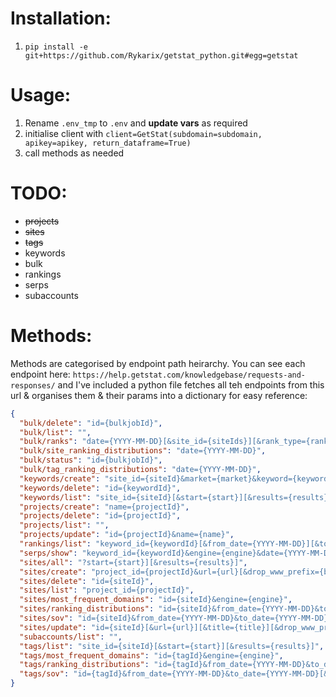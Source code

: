 # Installation:

1. `pip install -e git+https://github.com/Rykarix/getstat_python.git#egg=getstat`


# Usage:

1. Rename `.env_tmp` to `.env` and **update vars** as required
1. initialise client with `client=GetStat(subdomain=subdomain, apikey=apikey, return_dataframe=True)`
1. call methods as needed

# TODO:
- ~~projects~~
- ~~sites~~
- ~~tags~~
- keywords
- bulk
- rankings
- serps
- subaccounts

# Methods:

Methods are categorised by endpoint path heirarchy. You can see each endpoint here: `https://help.getstat.com/knowledgebase/requests-and-responses/` and I've included a python file fetches all teh endpoints from this url & organises them & their params into a dictionary for easy reference:

```json
{
  "bulk/delete": "id={bulkjobId}",
  "bulk/list": "",
  "bulk/ranks": "date={YYYY-MM-DD}[&site_id={siteIds}][&rank_type={ranktype}][&engines={engines}][&currently_tracked_only={boolean}][&crawled_keywords_only={boolean}]",
  "bulk/site_ranking_distributions": "date={YYYY-MM-DD}",
  "bulk/status": "id={bulkjobId}",
  "bulk/tag_ranking_distributions": "date={YYYY-MM-DD}",
  "keywords/create": "site_id={siteId}&market={market}&keyword={keywords}[&location={location}][&device={device}][&tag={tags}]",
  "keywords/delete": "id={keywordId}",
  "keywords/list": "site_id={siteId}[&start={start}][&results={results}]",
  "projects/create": "name={projectId}",
  "projects/delete": "id={projectId}",
  "projects/list": "",
  "projects/update": "id={projectId}&name={name}",
  "rankings/list": "keyword_id={keywordId}[&from_date={YYYY-MM-DD}][&to_date={YYYY-MM-DD}][&start={start}][&results={results}]",
  "serps/show": "keyword_id={keywordId}&engine={engine}&date={YYYY-MM-DD}",
  "sites/all": "?start={start}][&results={results}]",
  "sites/create": "project_id={projectId}&url={url}[&drop_www_prefix={boolean}][&drop_directories={boolean}]",
  "sites/delete": "id={siteId}",
  "sites/list": "project_id={projectId}",
  "sites/most_frequent_domains": "id={siteId}&engine={engine}",
  "sites/ranking_distributions": "id={siteId}&from_date={YYYY-MM-DD}&to_date={YYYY-MM-DD}",
  "sites/sov": "id={siteId}&from_date={YYYY-MM-DD}&to_date={YYYY-MM-DD}[&start={start}][&results={results}]",
  "sites/update": "id={siteId}[&url={url}][&title={title}][&drop_www_prefix={boolean}][&drop_directories={boolean}]",
  "subaccounts/list": "",
  "tags/list": "site_id={siteId}[&start={start}][&results={results}]",
  "tags/most_frequent_domains": "id={tagId}&engine={engine}",
  "tags/ranking_distributions": "id={tagId}&from_date={YYYY-MM-DD}&to_date={YYYY-MM-DD}",
  "tags/sov": "id={tagId}&from_date={YYYY-MM-DD}&to_date={YYYY-MM-DD}[&start={start}][&results={results}]"
}
```


